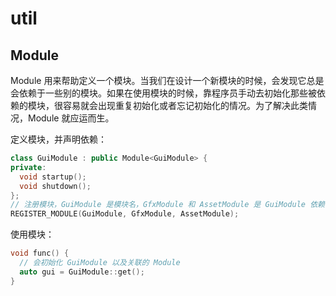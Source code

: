 # util

## Module

Module 用来帮助定义一个模块。当我们在设计一个新模块的时候，会发现它总是会依赖于一些别的模块。如果在使用模块的时候，靠程序员手动去初始化那些被依赖的模块，很容易就会出现重复初始化或者忘记初始化的情况。为了解决此类情况，Module 就应运而生。

定义模块，并声明依赖：

```cpp
class GuiModule : public Module<GuiModule> {
private:
  void startup();
  void shutdown();
};
// 注册模块，GuiModule 是模块名，GfxModule 和 AssetModule 是 GuiModule 依赖的模块
REGISTER_MODULE(GuiModule, GfxModule, AssetModule);
```

使用模块：

```cpp
void func() {
  // 会初始化 GuiModule 以及关联的 Module
  auto gui = GuiModule::get();
}
```
